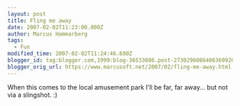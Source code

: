 ```yaml
---
layout: post
title: Fling me away
date: 2007-02-02T11:23:00.000Z
author: Marcus Hammarberg
tags:
  - Fun
modified_time: 2007-02-02T11:24:46.690Z
blogger_id: tag:blogger.com,1999:blog-36533086.post-2730296086406369920
blogger_orig_url: https://www.marcusoft.net/2007/02/fling-me-away.html
---
```


When this comes to the local amusement park I'll be far, far away...
but not via a slingshot. :)
